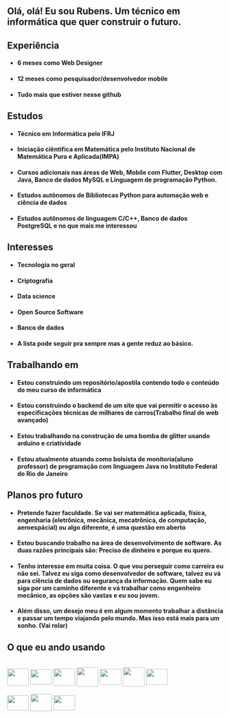 ## Olá, olá! Eu sou Rubens. Um técnico em informática que quer construir o futuro.

## Experiência
- #### 6 meses como Web Designer
- #### 12 meses como pesquisador/desenvolvedor mobile
- #### Tudo mais que estiver nesse github

## Estudos
- #### Técnico em Informática pelo IFRJ
- #### Iniciação ciêntifica em Matemática pelo Instituto Nacional de Matemática Pura e Aplicada(IMPA)
- #### Cursos adicionais nas áreas de Web, Mobile com Flutter, Desktop com Java, Banco de dados MySQL e Línguagem de programação Python.
- #### Estudos autônomos de Bibliotecas Python para automação web e ciência de dados
- #### Estudos autônomos de linguagem C/C++, Banco de dados PostgreSQL e no que mais me interessou

## Interesses
- #### Tecnologia no geral
- #### Criptografia
- #### Data science
- #### Open Source Software
- #### Banco de dados
- #### A lista pode seguir pra sempre mas a gente reduz ao básico.

## Trabalhando em
- #### Estou construindo um repositório/apostila contendo todo o conteúdo do meu curso de informática
- #### Estou construindo o backend de um site que vai permitir o acesso às especificações técnicas de milhares de carros(Trabalho final de web avançado)
- #### Estou trabalhando na construção de uma bomba de glitter usando arduíno e criatividade
- #### Estou atualmente atuando como bolsista de monitoria(aluno professor) de programação com linguagem Java no Instituto Federal do Rio de Janeiro 

## Planos pro futuro
- #### Pretendo fazer faculdade. Se vai ser matemática aplicada, física, engenharia (eletrônica, mecânica, mecatrônica, de computação, aeroespácial) ou algo diferente, é uma questão em aberto
- #### Estou buscando trabalho na área de desenvolvimento de software. As duas razões principais são: Preciso de dinheiro e porque eu quero.
- #### Tenho interesse em muita coisa. O que vou perseguir como carreira eu não sei. Talvez eu siga como desenvolvedor de software, talvez eu vá para ciência de dados ou segurança da informação. Quem sabe eu siga por um caminho diferente e vá trabalhar como engenheiro mecânico, as opções são vastas e eu sou jovem.
- #### Além disso, um desejo meu é em algum momento trabalhar a distância e passar um tempo viajando pelo mundo. Mas isso está mais para um sonho. (Vai rolar)

## O que eu ando usando
<div style="display: inline_block"><br>
  <img align="center" height="40" width="50" src="https://cdn.jsdelivr.net/gh/devicons/devicon/icons/python/python-original.svg" />
  <img align="center" height="35" width="50" src="https://cdn.jsdelivr.net/gh/devicons/devicon/icons/javascript/javascript-original.svg" />
  <img align="center" height="40" width="50" src="https://cdn.jsdelivr.net/gh/devicons/devicon/icons/cplusplus/cplusplus-original.svg" />
  <img align="center" height="45" width="50" src="https://cdn.jsdelivr.net/gh/devicons/devicon/icons/java/java-original.svg" />
  <img align="center" height="37" width="50" src="https://cdn.jsdelivr.net/gh/devicons/devicon/icons/postgresql/postgresql-original.svg" />
  <img align="center" height="45" width="50" src="https://cdn.jsdelivr.net/gh/devicons/devicon/icons/pandas/pandas-original.svg" />
  <img align="center" height="37" width="50" src="https://cdn.jsdelivr.net/gh/devicons/devicon/icons/selenium/selenium-original.svg" />
  <br>
  <br>
  <img align="center" height="35" width="50" src="https://cdn.jsdelivr.net/gh/devicons/devicon/icons/ubuntu/ubuntu-plain.svg" />
  <img align="center" height="40" width="50" src="https://cdn.jsdelivr.net/gh/devicons/devicon/icons/bash/bash-original.svg" />
  <img align="center" height="35" width="50" src="https://cdn.jsdelivr.net/gh/devicons/devicon/icons/git/git-original.svg" />
  
</div>
